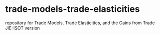# trade-models-trade-elasticities
repository for Trade Models, Trade Elasticities, and the Gains from Trade JIE-ISOT version
